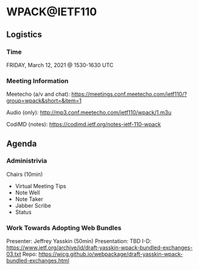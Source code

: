 # WPACK@IETF110

## Logistics

### Time

FRIDAY, March 12, 2021 @ 1530-1630 UTC

### Meeting Information

Meetecho (a/v and chat):
https://meetings.conf.meetecho.com/ietf110/?group=wpack&short=&item=1

Audio (only):
http://mp3.conf.meetecho.com/ietf110/wpack/1.m3u

CodiMD (notes):
https://codimd.ietf.org/notes-ietf-110-wpack

## Agenda

### Administrivia

Chairs (10min)

- Virtual Meeting Tips
- Note Well
- Note Taker
- Jabber Scribe
- Status

### Work Towards Adopting Web Bundles

Presenter: Jeffrey Yasskin (50min)
Presentation: TBD
I-D: https://www.ietf.org/archive/id/draft-yasskin-wpack-bundled-exchanges-03.txt
Repo: https://wicg.github.io/webpackage/draft-yasskin-wpack-bundled-exchanges.html
